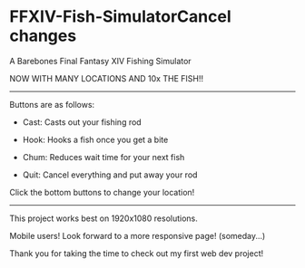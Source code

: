 # FFXIV-Fish-SimulatorCancel changes
A Barebones Final Fantasy XIV Fishing Simulator

NOW WITH MANY LOCATIONS AND 10x THE FISH!!

-----------------------------------------------
Buttons are as follows:

- Cast: Casts out your fishing rod

- Hook: Hooks a fish once you get a bite

- Chum: Reduces wait time for your next fish

- Quit: Cancel everything and put away your rod


Click the bottom buttons to change your location!

-----------------------------------------------
This project works best on 1920x1080 resolutions. 

Mobile users! Look forward to a more responsive page! (someday...)

Thank you for taking the time to check out my first web dev project!
